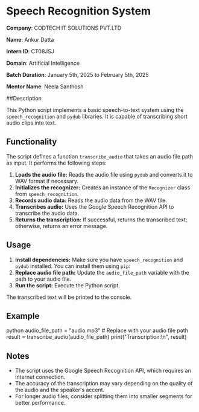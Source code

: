 # Speech Recognition System

**Company**: CODTECH IT SOLUTIONS PVT.LTD

**Name**: Ankur Datta

**Intern ID**: CT08JSJ

**Domain**: Artificial Intelligence

**Batch Duration**: January 5th, 2025 to February 5th, 2025

**Mentor Name**: Neela Santhosh 

##Description

This Python script implements a basic speech-to-text system using the `speech_recognition` and `pydub` libraries. It is capable of transcribing short audio clips into text.

## Functionality

The script defines a function `transcribe_audio` that takes an audio file path as input. It performs the following steps:

1. **Loads the audio file:** Reads the audio file using `pydub` and converts it to WAV format if necessary.
2. **Initializes the recognizer:** Creates an instance of the `Recognizer` class from `speech_recognition`.
3. **Records audio data:** Reads the audio data from the WAV file.
4. **Transcribes audio:** Uses the Google Speech Recognition API to transcribe the audio data.
5. **Returns the transcription:** If successful, returns the transcribed text; otherwise, returns an error message.

## Usage

1. **Install dependencies:** Make sure you have `speech_recognition` and `pydub` installed. You can install them using `pip`:
2. **Replace audio file path:** Update the `audio_file_path` variable with the path to your audio file.
3. **Run the script:** Execute the Python script.

The transcribed text will be printed to the console.

## Example
python audio_file_path = "audio.mp3" # Replace with your audio file path result = transcribe_audio(audio_file_path) print("Transcription:\n", result)

## Notes

- The script uses the Google Speech Recognition API, which requires an internet connection.
- The accuracy of the transcription may vary depending on the quality of the audio and the speaker's accent.
- For longer audio files, consider splitting them into smaller segments for better performance.
